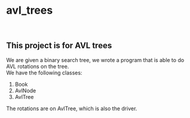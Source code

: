 # avl_trees
<br/>

## This project is for AVL trees

We are given a binary search tree, we wrote a program that is able to do AVL rotations on the tree.  
We have the following classes:  

1. Book
2. AvlNode
3. AvlTree  

The rotations are on AvlTree, which is also the driver. 

